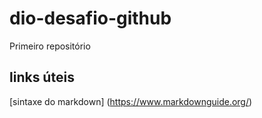 # dio-desafio-github
Primeiro repositório


## links úteis
[sintaxe do markdown] (https://www.markdownguide.org/)
